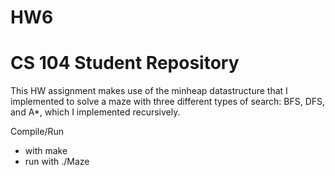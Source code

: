 # HW6

# CS 104 Student Repository

This HW assignment makes use of the minheap datastructure that I implemented to solve 
a maze with three different types of search: BFS, DFS, and A*, which I implemented 
recursively.

Compile/Run
- with make
- run with ./Maze